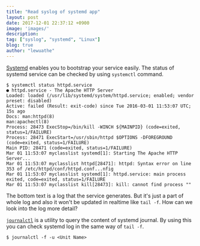 ```yaml
---
title: "Read syslog of systemd app"
layout: post
date: 2017-12-01 22:37:12 +0900
image: 'images/'
description:
tag: ["syslog", "systemd", "Linux"]
blog: true
author: "lewuathe"
---
```


[Systemd](https://en.wikipedia.org/wiki/Systemd) enables you to bootstrap your service easily. The status of systemd service can be checked by using `systemctl` command.

```
$ systemctl status httpd.service
● httpd.service - The Apache HTTP Server
Loaded: loaded (/usr/lib/systemd/system/httpd.service; enabled; vendor preset: disabled)
Active: failed (Result: exit-code) since Tue 2016-03-01 11:53:07 UTC; 15s ago
Docs: man:httpd(8)
man:apachectl(8)
Process: 28473 ExecStop=/bin/kill -WINCH ${MAINPID} (code=exited, status=1/FAILURE)
Process: 28471 ExecStart=/usr/sbin/httpd $OPTIONS -DFOREGROUND (code=exited, status=1/FAILURE)
Main PID: 28471 (code=exited, status=1/FAILURE)
Mar 01 11:53:07 myclasslist systemd[1]: Starting The Apache HTTP Server...
Mar 01 11:53:07 myclasslist httpd[28471]: httpd: Syntax error on line 353 of /etc/httpd/conf/httpd.conf...nfig
Mar 01 11:53:07 myclasslist systemd[1]: httpd.service: main process exited, code=exited, status=1/FAILURE
Mar 01 11:53:07 myclasslist kill[28473]: kill: cannot find process ""
```

The bottom text is a log that the service generates. But it's just a part of whole log and also it won't be updated in realtime like `tail -f`. How can we look into the log more detail?

[`journalctl`](https://www.freedesktop.org/software/systemd/man/journalctl.html) is a utility to query the content of systemd journal. By using this you can check systemd log in the same way of `tail -f`.

```
$ journalctl -f -u <Unit Name>
```

